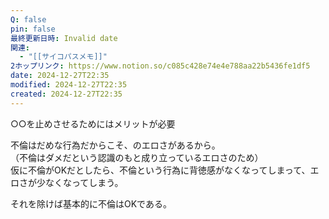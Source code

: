 ```yaml
---
Q: false
pin: false
最終更新日時: Invalid date
関連:
  - "[[サイコパスメモ]]"
2ホップリンク: https://www.notion.so/c085c428e74e4e788aa22b5436fe1df5
date: 2024-12-27T22:35
modified: 2024-12-27T22:35
created: 2024-12-27T22:35
---
```

  

○○を止めさせるためにはメリットが必要

  

不倫はだめな行為だからこそ、のエロさがあるから。  
（不倫はダメだという認識のもと成り立っているエロさのため）  
仮に不倫がOKだとしたら、不倫という行為に背徳感がなくなってしまって、エロさが少なくなってしまう。  

  

それを除けば基本的に不倫はOKである。
